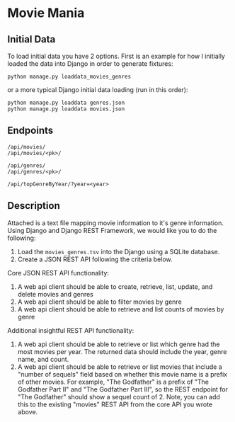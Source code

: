 # Movie Mania

## Initial Data

To load initial data you have 2 options. First is an example for how I
initially loaded the data into Django in order to generate fixtures:

`python manage.py loaddata_movies_genres`

or a more typical Django initial data loading (run in this order):

```
python manage.py loaddata genres.json
python manage.py loaddata movies.json
```

## Endpoints

```
/api/movies/
/api/movies/<pk>/

/api/genres/
/api/genres/<pk>/

/api/topGenreByYear/?year=<year>
```

## Description

Attached is a text file mapping movie information to it's genre
information. Using Django and Django REST Framework, we would like you
to do the following:

1. Load the `movies_genres.tsv` into the Django using a SQLite database.
2. Create a JSON REST API following the criteria below.


Core JSON REST API functionality:

1. A web api client should be able to create, retrieve, list, update,
and delete movies and genres
2. A web api client should be able to filter movies by genre
3. A web api client should be able to retrieve and list counts of
movies by genre


Additional insightful REST API functionality:

1. A web api client should be able to retrieve or list which genre had
the most movies per year.  The returned data should include the year,
genre name, and count.
2. A web api client should be able to retrieve or list movies that
include a "number of sequels" field based on whether this movie name
is a prefix of other movies.  For example, "The Godfather" is a prefix
of "The Godfather Part II" and "The Godfather Part III", so the REST
endpoint for "The Godfather" should show a sequel count of 2.  Note,
you can add this to the existing "movies" REST API from the core API
you wrote above.
